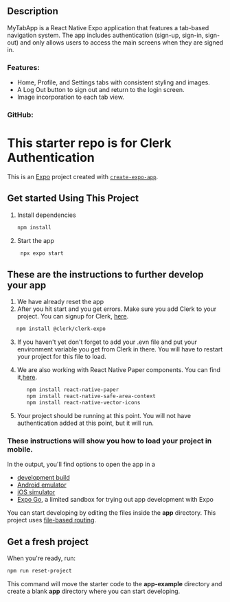 ## Description

MyTabApp is a React Native Expo application that features a tab-based navigation system. The app includes authentication (sign-up, sign-in, sign-out) and only allows users to access the main screens when they are signed in.

### Features:

- Home, Profile, and Settings tabs with consistent styling and images.
- A Log Out button to sign out and return to the login screen.
- Image incorporation to each tab view.

### GitHub:

# This starter repo is for Clerk Authentication

This is an [Expo](https://expo.dev) project created with [`create-expo-app`](https://www.npmjs.com/package/create-expo-app).

## Get started Using This Project

1. Install dependencies

   ```bash
   npm install
   ```

2. Start the app

   ```bash
    npx expo start
   ```

## These are the instructions to further develop your app

1.  We have already reset the app
2.  After you hit start and you get errors. Make sure you add Clerk to your project. You can signup for Clerk, [here](https://clerk.com/).

```bash
   npm install @clerk/clerk-expo
```

3. If you haven't yet don't forget to add your .evn file and put your environment variable you get from Clerk in there. You will have to restart your project for this file to load.

4. We are also working with React Native Paper components. You can find it,[here](https://reactnativepaper.com/).

   ```bash
      npm install react-native-paper
      npm install react-native-safe-area-context
      npm install react-native-vector-icons
   ```

5. Your project should be running at this point. You will not have authentication added at this point, but it will run.

### These instructions will show you how to load your project in mobile.

In the output, you'll find options to open the app in a

- [development build](https://docs.expo.dev/develop/development-builds/introduction/)
- [Android emulator](https://docs.expo.dev/workflow/android-studio-emulator/)
- [iOS simulator](https://docs.expo.dev/workflow/ios-simulator/)
- [Expo Go](https://expo.dev/go), a limited sandbox for trying out app development with Expo

You can start developing by editing the files inside the **app** directory. This project uses [file-based routing](https://docs.expo.dev/router/introduction).

## Get a fresh project

When you're ready, run:

```bash
npm run reset-project
```

This command will move the starter code to the **app-example** directory and create a blank **app** directory where you can start developing.
